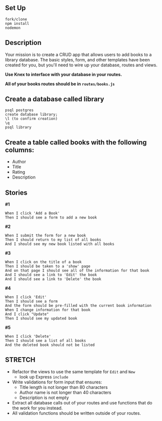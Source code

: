 ## Set Up

```
fork/clone
npm install
nodemon
```

## Description

Your mission is to create a CRUD app that allows users to add books to a library database. The basic styles, form, and other templates have been created for you, but you'll need to wire up your database, routes and views.

__Use Knex to interface with your database in your routes.__

__All of your books routes should be in `routes/books.js`__

## Create a database called library

```
psql postgres
create database library;
\l (to confirm creation)
\q
psql library
```

## Create a table called books with the following columns:

* Author
* Title
* Rating
* Description

## Stories

__#1__

```
When I click 'Add a Book'
Then I should see a form to add a new book
```

__#2__

```
When I submit the form for a new book
Then I should return to my list of all books
And I should see my new book listed with all books
```

__#3__

```
When I click on the title of a book
Then I should be taken to a 'show' page
And on that page I should see all of the information for that book
And I should see a link to 'Edit' the book
And I should see a link to 'Delete' the book
```
__#4__

```
When I click 'Edit'
Then I should see a form
And the form should be pre-filled with the current book information
When I change information for that book
And I click "Update"
Then I should see my updated book
```
__#5__

```
When I click 'Delete'
Then I should see a list of all books
And the deleted book should not be listed
```

## STRETCH

* Refactor the views to use the same template for `Edit` and `New`
  * look up Express `include`
* Write validations for form input that ensures:
  * Title length is not longer than 80 characters
  * Author name is not longer than 40 characters
  * Description is not empty
* Extract all database calls out of your routes and use functions that do the work for you instead.
* All validation functions should be written outside of your routes.

